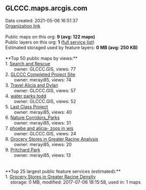<h2>GLCCC.maps.arcgis.com</h2> Data created: 2021-05-06 16:51:37 <br /><a target='new' href='https://GLCCC.maps.arcgis.com'>Organization link</a><br /><br />Public maps on this org: <b>9 (avg: 122 maps)</b><br />Public layers on this org: <b>1 </b>(<a target='new' href='https://services.arcgis.com/4fxPYNFCbAHcEemS/ArcGIS/rest/services'>full service list</a>)<br />Estimated storaged used by feature layers: <b>0 MB (avg: 250 KB)</b><br /><br />**Top 50 public maps by views:**<br />  1. <a target='new' href='https://www.arcgis.com/home/item.html?id=0a5df1a795f647efad3d988beb5ec8df'>Search and Rescue</a> <br />  &nbsp;&nbsp;&nbsp;&nbsp; &nbsp;&nbsp;owner: GLCCC.GIS, views: 77<br />  2. <a target='new' href='https://www.arcgis.com/home/item.html?id=ccbeca049d0141c3a7a98cfc9f79b2c1'>GLCCC Completed Project Site</a> <br />  &nbsp;&nbsp;&nbsp;&nbsp; &nbsp;&nbsp;owner: merayi85, views: 74<br />  3. <a target='new' href='https://www.arcgis.com/home/item.html?id=e50caf1c19514806b18e30a16ca27246'>Travel Alicia and Dylan</a> <br />  &nbsp;&nbsp;&nbsp;&nbsp; &nbsp;&nbsp;owner: GLCCC.GIS, views: 57<br />  4. <a target='new' href='https://www.arcgis.com/home/item.html?id=e941376b3fe14154a151773cda5c2cd0'>water parks todd</a> <br />  &nbsp;&nbsp;&nbsp;&nbsp; &nbsp;&nbsp;owner: GLCCC.GIS, views: 52<br />  5. <a target='new' href='https://www.arcgis.com/home/item.html?id=542e1f5c3154449d8ec1c08b8984ebce'>Last Class Project</a> <br />  &nbsp;&nbsp;&nbsp;&nbsp; &nbsp;&nbsp;owner: merayi85, views: 40<br />  6. <a target='new' href='https://www.arcgis.com/home/item.html?id=a020d95d90d6498ab4d3892fbb58d620'>Nature Corridors_Parks</a> <br />  &nbsp;&nbsp;&nbsp;&nbsp; &nbsp;&nbsp;owner: merayi85, views: 31<br />  7. <a target='new' href='https://www.arcgis.com/home/item.html?id=63b81e89dc9f4e1b8a5b2189ea57e189'>phoebe and alicia- zoos in wis</a> <br />  &nbsp;&nbsp;&nbsp;&nbsp; &nbsp;&nbsp;owner: GLCCC.GIS, views: 24<br />  8. <a target='new' href='https://www.arcgis.com/home/item.html?id=d59f25a227144d478943f2e428594a97'>Grocery Stores in Greater Racine Analysis</a> <br />  &nbsp;&nbsp;&nbsp;&nbsp; &nbsp;&nbsp;owner: merayi85, views: 20<br />  9. <a target='new' href='https://www.arcgis.com/home/item.html?id=29d7bd8b20064cb6a8ae573ba47d7896'>Pritchard Park</a> <br />  &nbsp;&nbsp;&nbsp;&nbsp; &nbsp;&nbsp;owner: merayi85, views: 13<br /><br /><br />**Top 25 largest public feature services (estimated):**<br /> 1. <a target='new' href='https://www.arcgis.com/home/item.html?id=60401d779af3466d9eff2f46d5833714'>Grocery Stores in Greater Racine Density</a><br /> &nbsp;&nbsp;&nbsp;&nbsp;storage: 0 MB, modified: 2017-07-06 18:15:58,  used in: 1 maps<br />